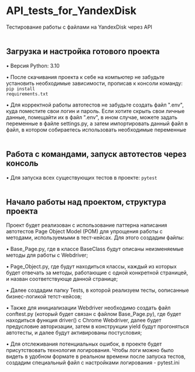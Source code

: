 # API_tests_for_YandexDisk
Тестирование работы с файлами на YandexDisk через API
<br /> <br />

## Загрузка и настройка готового проекта
• Версия Python: 3.10

• После скачивания проекта к себе на компьютер не забудьте установить необходимые зависимости, прописав к консоли команду: 
<code>pip install requirements.txt</code>

• Для корректной работы автотестов не забудьте создать файл ".env", куда поместите свои логин и пароль. Если хотите скрыть свои личные данные, помещайти их в файл ".env", в ином случае, можете задать переменные в файле settings.py, а затем импортировать данный файл в файл, в котором собираетесь использовать необходимые переменные
<br /> <br />

## Работа с командами, запуск автотестов через консоль
• Для запуска всех существующих тестов в проекте: <code>pytest</code>
<br /> <br />

## Начало работы над проектом, структура проекта
Проект будет реализован с использование паттерна написания автотестов Page Object Model (POM) для упрощения работы с методами, используемыми в тест-кейсах. Для этого создадим файлы: 

• Base_Page.py, где в классе BaseClass будут описаны неизменяемые методы для работы с Webdriver; 

• Page_Object.py, где будут находиться классы, каждый из которых будет отвечать за методы, работающие с одной конкретной страницей, и назван соответствующе данной странице; 

• Далее создадим папку Tests, в которой реализуем тесты, оописанные бизнес-логикой тетст-кейсов; 

• Также для инициализации Webdriver необходимо создать файл conftest.py (который будет связан с файлом Base_Page.py), где будет находиться функция driver() с Chrome Webdriver, далее будет предусловие авторизации, затем в конструкции yield будут прогоняться автотесты, и далее будут активированы постусловия;

• Для отслеживания потенциальных ошибок, в проекте будет присутствовать технология логирования. Чтобы логи можно было видеть в удобном формате в реальном времени после запуска тестов, создадим специальный файл с настройками логирования - pytest.ini
<br /> <br />
